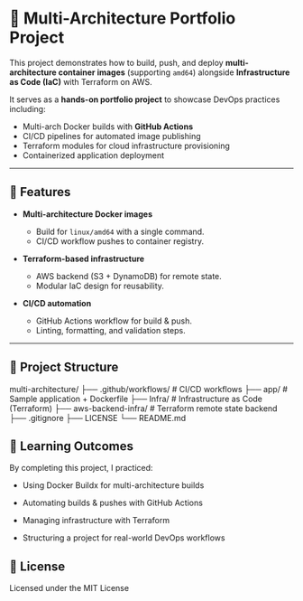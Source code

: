 # 🐳 Multi-Architecture Portfolio Project

This project demonstrates how to build, push, and deploy **multi-architecture container images** (supporting `amd64`) alongside **Infrastructure as Code (IaC)** with Terraform on AWS.  

It serves as a **hands-on portfolio project** to showcase DevOps practices including:
- Multi-arch Docker builds with **GitHub Actions**
- CI/CD pipelines for automated image publishing
- Terraform modules for cloud infrastructure provisioning
- Containerized application deployment

---

## 🚀 Features

- **Multi-architecture Docker images**  
  - Build for `linux/amd64` with a single command.  
  - CI/CD workflow pushes to container registry.  

- **Terraform-based infrastructure**  
  - AWS backend (S3 + DynamoDB) for remote state.  
  - Modular IaC design for reusability.  

- **CI/CD automation**  
  - GitHub Actions workflow for build & push.  
  - Linting, formatting, and validation steps.  

---

## 📂 Project Structure

multi-architecture/
├── .github/workflows/ # CI/CD workflows
├── app/ # Sample application + Dockerfile
├── Infra/ # Infrastructure as Code (Terraform)
├── aws-backend-infra/ # Terraform remote state backend
├── .gitignore
├── LICENSE
└── README.md

## 🎯 Learning Outcomes

By completing this project, I practiced:

  - Using Docker Buildx for multi-architecture builds

  - Automating builds & pushes with GitHub Actions

  - Managing infrastructure with Terraform

  - Structuring a project for real-world DevOps workflows

## 📜 License

Licensed under the MIT License
